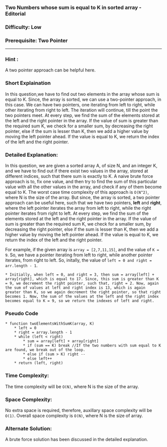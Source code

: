 ### **Two Numbers whose sum is equal to K in sorted array - Editorial**
### **Difficulty**: Low
### **Prerequisite: Two Pointer**
---

### **Hint** :
A two pointer approach can be helpful here.

### **Short Explaination**
In this question,we have to find out two elements in the array whose sum is equal to K. Since, the array is sorted, we can use a two-pointer approach, in this case. We can have two pointers, one iterating from left to right, while other iterating from right to left. The iteration will continue, till the point the two pointers meet. At every step, we find the sum of the elements stored at the left and the right pointer in the array. If the value of sum is greater than the required sum K, we check for a smaller sum, by decreasing the right pointer, else if the sum is lesser than K, then we add a higher value by moving the left pointer ahead. If the value is equal to K, we return the index of the left and the right pointer.

### **Detailed Explanation**:
In this question, we are given a sorted array A, of size N, and an integer K, and we have to find out if there exist two values in the array, stored at different indices, such that there sum is exactly to K. A naive brute force approach is to, fix one value, and then try to find the sum of this particular value with all the other values in the array, and check if any of them become equal to K. The worst case time complexity of this approach is `O(N^2)`, where N is the size of the array. 
But since, the array is sorted, a two pointer approach can be useful here, such that we have two pointers, __left__ and __right__, where the left pointer iterates the array from left to right, while the right pointer iterates from right to left. At every step, we find the sum of the elements stored at the left and the right pointer in the array. If the value of sum is greater than the required sum K, we check for a smaller sum, by decreasing the right pointer, else if the sum is lesser than K, then we add a higher value by moving the left pointer ahead. If the value is equal to K, we return the index of the left and the right pointer.

For example, if the given array is `array = [2,7,11,15]`, and the value of `K = 9`. So, we have a pointer iterating from left to right, while another pointer iterates, from right to left. So, initally, the value of `left = 0 and right = arr.length - 1`.
	
	* Initially, when left = 0, and right = 3, then sum = array[left] + array[right], which is equal to 17. Since, this sum is greater than K = 9, we decrement the right pointer, such that, right = 2. Now, again the sum of values at left and right index is 13, which is again greater than K, so we again decrement the right pointer, so that right becomes 1. Now, the sum of the values at the left and the right index becomes equal to K = 9, so we return the indexes of left and right. 

### **Pseudo Code**
	* function twoElementsWithSumK(array, K)
		* left = 0
		* right = array.length - 1
		* while (left < right)
			* sum = array[left] + array[right]
			* if (sum == K) break //If the two numbers with sum equal to K are found, we break out of the loop.
			* else if (sum > K) right --
			* else left++
		* return (left, right)

### **Time Complexity**:
The time complexity will be `O(N)`, where N is the size of the array.

### **Space Complexity**:
No extra space is required, therefore, auxillary space complexity will be `O(1)`.
Overall space complexity is `O(N)`, where N is the size of array.

### **Alternate Solution**:
A brute force solution has been discussed in the detailed explanation.
